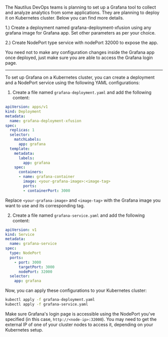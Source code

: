 The Nautilus DevOps teams is planning to set up a Grafana tool to collect and analyze analytics from some applications. They are planning to deploy it on Kubernetes cluster. Below you can find more details.



1.) Create a deployment named grafana-deployment-xfusion using any grafana image for Grafana app. Set other parameters as per your choice.


2.) Create NodePort type service with nodePort 32000 to expose the app.


You need not to make any configuration changes inside the Grafana app once deployed, just make sure you are able to access the Grafana login page.


-----------------

To set up Grafana on a Kubernetes cluster, you can create a deployment and a NodePort service using the following YAML configurations:

1. Create a file named `grafana-deployment.yaml` and add the following content:

```yaml
apiVersion: apps/v1
kind: Deployment
metadata:
  name: grafana-deployment-xfusion
spec:
  replicas: 1
  selector:
    matchLabels:
      app: grafana
  template:
    metadata:
      labels:
        app: grafana
    spec:
      containers:
      - name: grafana-container
        image: <your-grafana-image>:<image-tag>
        ports:
        - containerPort: 3000
```

Replace `<your-grafana-image>` and `<image-tag>` with the Grafana image you want to use and its corresponding tag.

2. Create a file named `grafana-service.yaml` and add the following content:

```yaml
apiVersion: v1
kind: Service
metadata:
  name: grafana-service
spec:
  type: NodePort
  ports:
    - port: 3000
      targetPort: 3000
      nodePort: 32000
  selector:
    app: grafana
```

Now, you can apply these configurations to your Kubernetes cluster:

```bash
kubectl apply -f grafana-deployment.yaml
kubectl apply -f grafana-service.yaml
```

Make sure Grafana's login page is accessible using the NodePort you've specified (in this case, `http://<node-ip>:32000`). You may need to get the external IP of one of your cluster nodes to access it, depending on your Kubernetes setup.